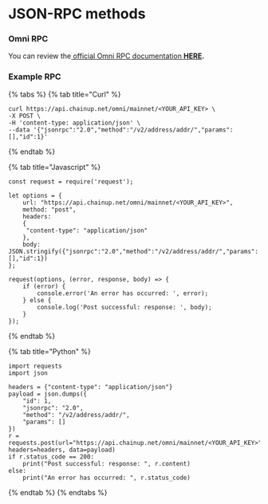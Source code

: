 # JSON-RPC methods

### Omni RPC

You can review the[ official Omni RPC documentation **HERE**](https://docs.omni.network/)**.**&#x20;

### Example RPC

{% tabs %}
{% tab title="Curl" %}
```
curl https://api.chainup.net/omni/mainnet/<YOUR_API_KEY> \
-X POST \
-H 'content-type: application/json' \
--data '{"jsonrpc":"2.0","method":"/v2/address/addr/","params":[],"id":1}' 
```
{% endtab %}

{% tab title="Javascript" %}
```
const request = require('request');

let options = {
    url: "https://api.chainup.net/omni/mainnet/<YOUR_API_KEY>",
    method: "post",
    headers:
    { 
     "content-type": "application/json"
    },
    body: JSON.stringify({"jsonrpc":"2.0","method":"/v2/address/addr/","params":[],"id":1})
};

request(options, (error, response, body) => {
    if (error) {
        console.error('An error has occurred: ', error);
    } else {
        console.log('Post successful: response: ', body);
    }
});
```
{% endtab %}

{% tab title="Python" %}
```
import requests
import json

headers = {"content-type": "application/json"}
payload = json.dumps({
    "id": 1,
    "jsonrpc": "2.0",
    "method": "/v2/address/addr/",
    "params": []
})
r = requests.post(url="https://api.chainup.net/omni/mainnet/<YOUR_API_KEY>", headers=headers, data=payload)
if r.status_code == 200:
    print("Post successful: response: ", r.content)
else:
    print("An error has occurred: ", r.status_code)
```
{% endtab %}
{% endtabs %}
